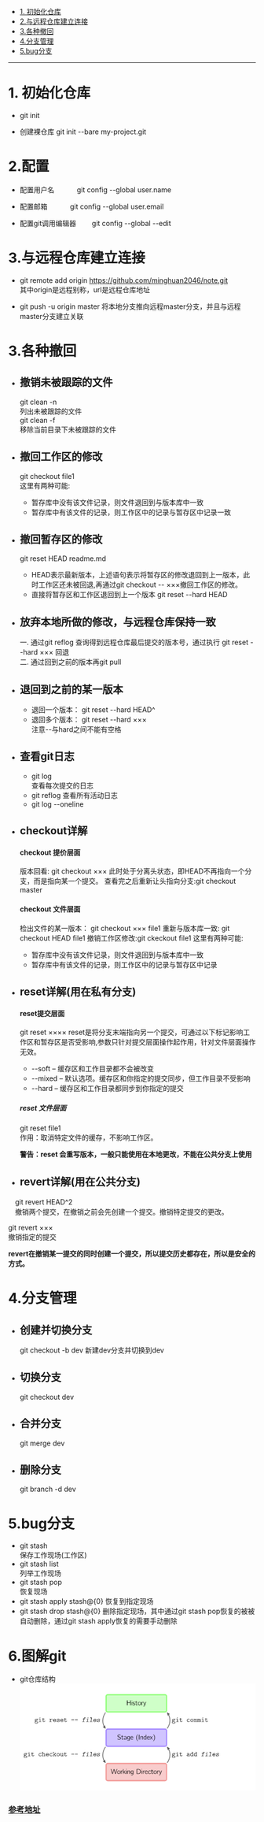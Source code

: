 <!-- TOC depthFrom:1 depthTo:6 withLinks:1 updateOnSave:1 orderedList:0 -->

- [1. 初始化仓库](#1-初始化仓库)
- [2.与远程仓库建立连接](#2与远程仓库建立连接)
- [3.各种撤回](#3各种撤回)
- [4.分支管理](#4分支管理)
- [5.bug分支](#5bug分支)

<!-- /TOC -->

---------------------------------

# 1. 初始化仓库

- git init  

- 创建裸仓库
git init --bare my-project.git

# 2.配置

- 配置用户名　　
　git config --global user.name <name>

- 配置邮箱　　
　git config --global user.email <email>　　

- 配置git调用编辑器　　
git config --global --edit

# 3.与远程仓库建立连接

- git remote add origin https://github.com/minghuan2046/note.git   
    其中origin是远程别称，url是远程仓库地址

- git push -u origin master
    将本地分支推向远程master分支，并且与远程master分支建立关联

# 3.各种撤回  
- ## 撤销未被跟踪的文件
    git clean -n  
    列出未被跟踪的文件  
    git clean -f  
    移除当前目录下未被跟踪的文件  

- ## 撤回工作区的修改  
  git checkout file1     
  这里有两种可能:  
  - 暂存库中没有该文件记录，则文件退回到与版本库中一致  
  - 暂存库中有该文件的记录，则工作区中的记录与暂存区中记录一致

- ## 撤回暂存区的修改
  git reset HEAD readme.md   
  - HEAD表示最新版本，上述语句表示将暂存区的修改退回到上一版本，此时工作区还未被回退,再通过git checkout -- ×××撤回工作区的修改。
  - 直接将暂存区和工作区退回到上一个版本
  git reset --hard HEAD

- ## 放弃本地所做的修改，与远程仓库保持一致
  一. 通过git reflog 查询得到远程仓库最后提交的版本号，通过执行
    git reset --hard ××× 回退  
  二. 通过回到之前的版本再git pull

- ## 退回到之前的某一版本
   - 退回一个版本： git reset --hard HEAD^
   - 退回多个版本： git reset --hard ×××  
   注意--与hard之间不能有空格

- ## 查看git日志
     - git log  
     查看每次提交的日志
     - git reflog
     查看所有活动日志
     - git log --oneline

- ## checkout详解
    #### checkout 提价层面
    版本回看: git checkout ×××
    此时处于分离头状态，即HEAD不再指向一个分支，而是指向某一个提交。
    查看完之后重新让头指向分支:git checkout master

    #### checkout 文件层面
    检出文件的某一版本： git checkout ××× file1
    重新与版本库一致: git checkout HEAD file1
    撤销工作区修改:git ckeckout file1
    这里有两种可能:  
    - 暂存库中没有该文件记录，则文件退回到与版本库中一致  
    - 暂存库中有该文件的记录，则工作区中的记录与暂存区中记录

- ## reset详解(用在私有分支)
  #### reset提交层面
  git reset ××××
  reset是将分支末端指向另一个提交，可通过以下标记影响工作区和暂存区是否受影响,参数只针对提交层面操作起作用，针对文件层面操作无效。
  - --soft – 缓存区和工作目录都不会被改变
  - --mixed – 默认选项。缓存区和你指定的提交同步，但工作目录不受影响
  - --hard – 缓存区和工作目录都同步到你指定的提交
  ##### reset 文件层面
  git reset file1  
  作用：取消特定文件的缓存，不影响工作区。  

  **警告：reset 会重写版本，一般只能使用在本地更改，不能在公共分支上使用**

- ## revert详解(用在公共分支)　　
　git revert HEAD^2  
　撤销两个提交，在撤销之前会先创建一个提交。撤销特定提交的更改。  

  git revert ×××      
  撤销指定的提交  

  **revert在撤销某一提交的同时创建一个提交，所以提交历史都存在，所以是安全的方式。**


# 4.分支管理
- ## 创建并切换分支  
  git checkout -b dev
  新建dev分支并切换到dev

- ## 切换分支
  git checkout dev  

- ## 合并分支
  git merge dev

- ## 删除分支  
  git branch -d dev

# 5.bug分支
- git stash  
  保存工作现场(工作区)
- git stash list  
  列举工作现场
- git stash pop  
  恢复现场
- git stash apply stash@{0}
  恢复到指定现场
- git stash drop stash@{0}
  删除指定现场，其中通过git stash pop恢复的被被自动删除，通过git stash apply恢复的需要手动删除

# 6.图解git  

- git仓库结构  
![仓库](./picture/git_space.png)



### [参考地址](https://github.com/geeeeeeeeek/git-recipes/wiki)
